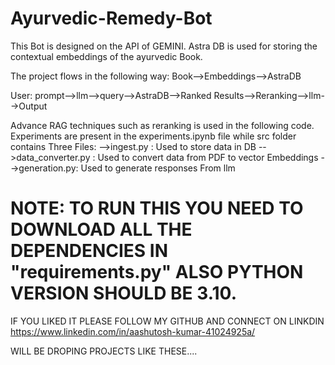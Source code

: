# Ayurvedic-Remedy-Bot
This Bot is designed on the API of GEMINI.
Astra DB is used for storing the contextual embeddings of the ayurvedic Book.


The project flows in the following way:
Book-->Embeddings-->AstraDB

User:
prompt-->llm-->query-->AstraDB-->Ranked Results-->Reranking-->llm-->Output


Advance RAG techniques such as reranking is used in the following code.
Experiments are present in the experiments.ipynb file while src folder contains Three Files:
-->ingest.py : Used to store data in DB
-->data_converter.py : Used to convert data from PDF to vector Embeddings
-->generation.py: Used to generate responses From llm

# NOTE: TO RUN THIS YOU NEED TO DOWNLOAD ALL THE DEPENDENCIES IN "requirements.py" ALSO PYTHON VERSION SHOULD BE 3.10.

IF YOU LIKED IT PLEASE FOLLOW MY GITHUB AND CONNECT ON LINKDIN https://www.linkedin.com/in/aashutosh-kumar-41024925a/


WILL BE DROPING PROJECTS LIKE THESE....


